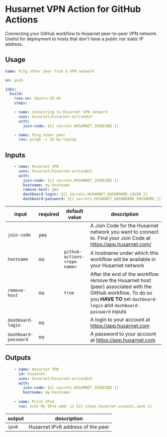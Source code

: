 # Husarnet VPN Action for GitHub Actions

Connecting your GitHub workflow to Husarnet peer-to-peer VPN network. Useful for deployment to hosts that don't have a public nor static IP address.

## Usage

```yaml
name: Ping other peer from a VPN network

on: push

jobs:
  build:
    runs-on: ubuntu-20.04
    steps:

    - name: Connecting to Husarnet VPN network
      uses: husarnet/husarnet-action@v3
      with:
        join-code: ${{ secrets.HUSARNET_JOINCODE }}

    - name: Ping other peer
      run: ping6 -c 10 my-laptop

```

## Inputs

```yaml
    - name: Husarnet VPN
      uses: husarnet/husarnet-action@v3
      with:
        join-code: ${{ secrets.HUSARNET_JOINCODE }}
        hostname: my-hostname
        remove-host: yes
        dashboard-login: ${{ secrets.HUSARNET_DASHBOARD_LOGIN }}
        dashboard-password: ${{ secrets.HUSARNET_DASHBOARD_PASSWORD }}
```

| input | required | default value | description |
| - | - | - | - |
| `join-code` | yes |  | A Join Code for the Husarnet network you want to connect to. Find your Join Code at https://app.husarnet.com/  |
| `hostname` | no | `github-actions-<repo name>` | A hostname under which this workflow will be available in your Husarnet network |
| `remove-host` | no | `true` | After the end of the workflow remove the Husarnet host (peer) associated with the GitHub workflow. To do so you **HAVE TO** set `dashboard-login` and `dashboard-password` inputs |
| `dashboard-login` | no |  | A login to your account at https://app.husarnet.com |
| `dashboard-password` | no |  |A password to your account at https://app.husarnet.com |

## Outputs

```yaml
    - name: Husarnet VPN
      id: husarnet
      uses: husarnet/husarnet-action@v4
      with:
        join-code: ${{ secrets.HUSARNET_JOINCODE }}
        hostname: my-hostname
    
    - name: Print IPv6
      run: echo My IPv6 addr is ${{ steps.husarnet.outputs.ipv6 }}
```

| output | description |
| - | - |
| `ipv6` | Husarnet IPv6 address of the peer |
